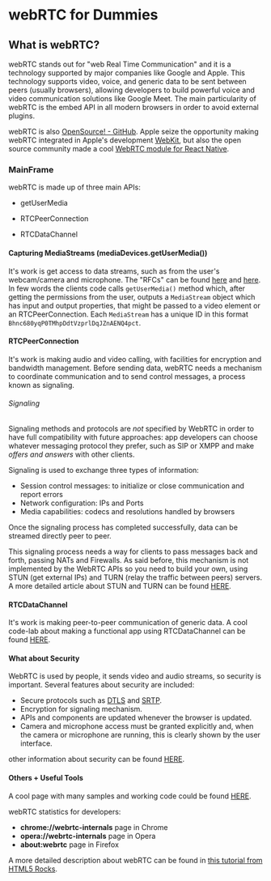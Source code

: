 # webRTC for Dummies

## What is webRTC?

webRTC stands out for "web Real Time Communication" and it is a technology supported by major companies like Google and Apple. This technology supports video, voice, and generic data to be sent between peers (usually browsers), allowing developers to build powerful voice and video communication solutions like Google Meet. The main particularity of webRTC is the embed API in all modern browsers in order to avoid external plugins. 

webRTC is also [OpenSource! - GitHub](https://github.com/webrtc). Apple seize the opportunity making webRTC integrated in Apple's development [WebKit](https://webkit.org/blog/7726/announcing-webrtc-and-media-capture/), but also the open source community made a cool [WebRTC module for React Native](https://github.com/react-native-webrtc/react-native-webrtc).

### MainFrame

webRTC is made up of three main APIs:

- getUserMedia

- RTCPeerConnection

- RTCDataChannel

#### Capturing MediaStreams (mediaDevices.getUserMedia())

It's work is get access to data streams, such as from the user's webcam/camera and microphone. The "RFCs" can be found [here](https://www.w3.org/TR/mediacapture-streams/) and [here](https://w3c.github.io/webrtc-pc/). In few words the clients code calls `getUserMedia()` method which, after getting the permissions from the user, outputs a `MediaStream` object which has input and output properties, that might be passed to a video element or an RTCPeerConnection. Each `MediaStream` has a unique ID in this format `Bhnc680yqP0TMhpDdtVzprlDqJZnAENQ4pct`.

#### RTCPeerConnection

It's work is making audio and video calling, with facilities for encryption and bandwidth management. Before sending data, webRTC needs a mechanism to coordinate communication and to send control messages, a process known as signaling. 

###### Signaling

Signaling methods and protocols are *not* specified by WebRTC in order to have full compatibility with future approaches: app developers can choose whatever messaging protocol they prefer, such as SIP or XMPP and make *offers and answers* with other clients. 

Signaling is used to exchange three types of information:

- Session control messages: to initialize or close communication and report errors
- Network configuration: IPs and Ports
- Media capabilities: codecs and resolutions handled by browsers

Once the signaling process has completed successfully, data can be streamed directly peer to peer.

This signaling process needs a way for clients to pass messages back and forth, passing NATs and Firewalls. As said before, this mechanism is not implemented by the WebRTC APIs so you need to build your own, using STUN (get external IPs) and TURN (relay the traffic between peers) servers. A more detailed article about STUN and TURN can be found [HERE](https://www.html5rocks.com/en/tutorials/webrtc/infrastructure/).

#### RTCDataChannel

It's work is making peer-to-peer communication of generic data. A cool code-lab about making a functional app using RTCDataChannel can be found [HERE](https://codelabs.developers.google.com/codelabs/webrtc-web/#0).

#### What about Security

WebRTC is used by people, it sends video and audio streams, so security is important.  Several features about security are included:

- Secure protocols such as [DTLS](http://en.wikipedia.org/wiki/Datagram_Transport_Layer_Security "Wikipedia article about Datagram Transport Layer Security") and [SRTP](http://en.wikipedia.org/wiki/Secure_Real-time_Transport_Protocol "Wikipedia article about Secure Real-time Transport Protocol").
- Encryption for signaling mechanism.
- APIs and components are updated whenever the browser is updated.
- Camera and microphone access must be granted explicitly and, when the camera or microphone are running, this is clearly shown by the user interface.

other information about security can be found [HERE](https://www.ietf.org/proceedings/82/slides/rtcweb-13.pdf). 

#### Others + Useful Tools

A cool page with many samples and working code could be found [HERE](https://webrtc.github.io/samples/).

webRTC statistics for developers:

- **chrome://webrtc-internals** page in Chrome
- **opera://webrtc-internals** page in Opera
- **about:webrtc** page in Firefox

A more detailed description about webRTC can be found in [this tutorial from HTML5 Rocks](https://www.html5rocks.com/en/tutorials/webrtc/basics/).

